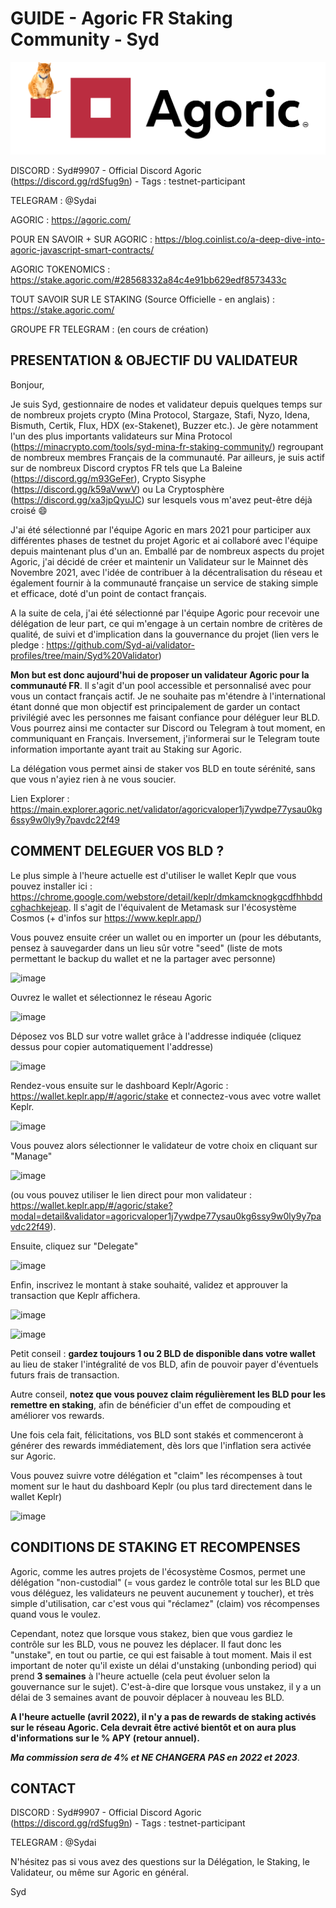 # GUIDE - Agoric FR Staking Community - Syd

![Agoric FR Staking Community](https://github.com/Syd-ai/Agoric-FR-Staking-Community/blob/main/Agoric%20FR%20staking%20community.png)

DISCORD : Syd#9907 - Official Discord Agoric (https://discord.gg/rdSfug9n) - Tags : testnet-participant

TELEGRAM : @Sydai

AGORIC : https://agoric.com/

POUR EN SAVOIR + SUR AGORIC : https://blog.coinlist.co/a-deep-dive-into-agoric-javascript-smart-contracts/

AGORIC TOKENOMICS : https://stake.agoric.com/#28568332a84c4e91bb629edf8573433c 

TOUT SAVOIR SUR LE STAKING (Source Officielle - en anglais) : https://stake.agoric.com/

GROUPE FR TELEGRAM : (en cours de création)

## PRESENTATION & OBJECTIF DU VALIDATEUR

Bonjour,

Je suis Syd, gestionnaire de nodes et validateur depuis quelques temps sur de nombreux projets crypto (Mina Protocol, Stargaze, Stafi, Nyzo, Idena, Bismuth, Certik, Flux, HDX (ex-Stakenet), Buzzer etc.). Je gère notamment l'un des plus importants validateurs sur Mina Protocol (https://minacrypto.com/tools/syd-mina-fr-staking-community/) regroupant de nombreux membres Français de la communauté. 
Par ailleurs, je suis actif sur de nombreux Discord cryptos FR tels que La Baleine (https://discord.gg/m93GeFer), Crypto Sisyphe (https://discord.gg/k59aVwwV) ou La Cryptosphère (https://discord.gg/xa3jpQyuJC) sur lesquels vous m'avez peut-être déjà croisé :smile: 

J'ai été sélectionné par l'équipe Agoric en mars 2021 pour participer aux différentes phases de testnet du projet Agoric et ai collaboré avec l'équipe depuis maintenant plus d'un an. 
Emballé par de nombreux aspects du projet Agoric, j'ai décidé de créer et maintenir un Validateur sur le Mainnet dès Novembre 2021, avec l'idée de contribuer à la décentralisation du réseau et également fournir à la communauté française un service de staking simple et efficace, doté d'un point de contact français.

A la suite de cela, j'ai été sélectionné par l'équipe Agoric pour recevoir une délégation de leur part, ce qui m'engage à un certain nombre de critères de qualité, de suivi et d'implication dans la gouvernance du projet (lien vers le pledge : https://github.com/Syd-ai/validator-profiles/tree/main/Syd%20Validator)

**Mon but est donc aujourd'hui de proposer un validateur Agoric pour la communauté FR**. Il s'agit d'un pool accessible et personnalisé avec pour vous un contact français actif. Je ne souhaite pas m'étendre à l'international étant donné que mon objectif est principalement de garder un contact privilégié avec les personnes me faisant confiance pour déléguer leur BLD. Vous pourrez ainsi me contacter sur Discord ou Telegram à tout moment, en communiquant en Français. Inversement, j'informerai sur le Telegram toute information importante ayant trait au Staking sur Agoric. 

La délégation vous permet ainsi de staker vos BLD en toute sérénité, sans que vous n'ayiez rien à ne vous soucier.

Lien Explorer : https://main.explorer.agoric.net/validator/agoricvaloper1j7ywdpe77ysau0kg6ssy9w0ly9y7pavdc22f49

## COMMENT DELEGUER VOS BLD ?

Le plus simple à l'heure actuelle est d'utiliser le wallet Keplr que vous pouvez installer ici : https://chrome.google.com/webstore/detail/keplr/dmkamcknogkgcdfhhbddcghachkejeap. Il s'agit de l'équivalent de Metamask sur l'écosystème Cosmos (+ d'infos sur https://www.keplr.app/)

Vous pouvez ensuite créer un wallet ou en importer un (pour les débutants, pensez à sauvegarder dans un lieu sûr votre "seed" (liste de mots permettant le backup du wallet et ne la partager avec personne)

![image](https://user-images.githubusercontent.com/58671114/162477132-79572d1e-54cc-4c36-b3b8-336a3a84b69d.png)

Ouvrez le wallet et sélectionnez le réseau Agoric 

![image](https://user-images.githubusercontent.com/58671114/162477257-a9d6206a-b89f-4a9b-ab8c-a5e1a8f21058.png)

Déposez vos BLD sur votre wallet grâce à l'addresse indiquée (cliquez dessus pour copier automatiquement l'addresse)

![image](https://user-images.githubusercontent.com/58671114/162477378-5dc57e7e-f00e-4387-a9a8-12942970d8cd.png)

Rendez-vous ensuite sur le dashboard Keplr/Agoric : https://wallet.keplr.app/#/agoric/stake et connectez-vous avec votre wallet Keplr.

![image](https://user-images.githubusercontent.com/58671114/162477615-216f1072-f766-4273-85d0-b1a8364f1b6e.png)

Vous pouvez alors sélectionner le validateur de votre choix en cliquant sur "Manage"

![image](https://user-images.githubusercontent.com/58671114/162477696-9b8dd774-d755-4cfa-ac9c-5d212f92a971.png)

(ou vous pouvez utiliser le lien direct pour mon validateur : https://wallet.keplr.app/#/agoric/stake?modal=detail&validator=agoricvaloper1j7ywdpe77ysau0kg6ssy9w0ly9y7pavdc22f49).

Ensuite, cliquez sur "Delegate"

![image](https://user-images.githubusercontent.com/58671114/162477897-d940af27-611d-427c-8a63-789bef882ba7.png)

Enfin, inscrivez le montant à stake souhaité, validez et approuver la transaction que Keplr affichera.

![image](https://user-images.githubusercontent.com/58671114/162477987-929d555c-b1ca-425e-ba6f-128f1f0426a7.png)

![image](https://user-images.githubusercontent.com/58671114/162478184-3709fa41-03a1-4e08-8bac-6b37b0076ff3.png)

Petit conseil : **gardez toujours 1 ou 2 BLD de disponible dans votre wallet** au lieu de staker l'intégralité de vos BLD, afin de pouvoir payer d'éventuels futurs frais de transaction.

Autre conseil, **notez que vous pouvez claim régulièrement les BLD pour les remettre en staking**, afin de bénéficier d'un effet de compouding et améliorer vos rewards.

Une fois cela fait, félicitations, vos BLD sont stakés et commenceront à générer des rewards immédiatement, dès lors que l'inflation sera activée sur Agoric.

Vous pouvez suivre votre délégation et "claim" les récompenses à tout moment sur le haut du dashboard Keplr (ou plus tard directement dans le wallet Keplr)

![image](https://user-images.githubusercontent.com/58671114/162478388-1cdab804-6e8b-4794-94db-549b0d615603.png)

## CONDITIONS DE STAKING ET RECOMPENSES 

Agoric, comme les autres projets de l'écosystème Cosmos, permet une délégation "non-custodial" (= vous gardez le contrôle total sur les BLD que vous déléguez, les validateurs ne peuvent aucunement y toucher), et très simple d'utilisation, car c'est vous qui "réclamez" (claim) vos récompenses quand vous le voulez. 

Cependant, notez que lorsque vous stakez, bien que vous gardiez le contrôle sur les BLD, vous ne pouvez les déplacer. Il faut donc les "unstake", en tout ou partie, ce qui est faisable à tout moment. Mais il est important de noter qu'il existe un délai d'unstaking (unbonding period) qui prend **3 semaines** à l'heure actuelle (cela peut évoluer selon la gouvernance sur le sujet). C'est-à-dire que lorsque vous unstakez, il y a un délai de 3 semaines avant de pouvoir déplacer à nouveau les BLD.

**A l'heure actuelle (avril 2022), il n'y a pas de rewards de staking activés sur le réseau Agoric. Cela devrait être activé bientôt et on aura plus d'informations sur le % APY (retour annuel).**

***Ma commission sera de 4% et NE CHANGERA PAS en 2022 et 2023***. 

## CONTACT 

DISCORD : Syd#9907 - Official Discord Agoric (https://discord.gg/rdSfug9n) - Tags : testnet-participant

TELEGRAM : @Sydai

N'hésitez pas si vous avez des questions sur la Délégation, le Staking, le Validateur, ou même sur Agoric en général.

Syd
